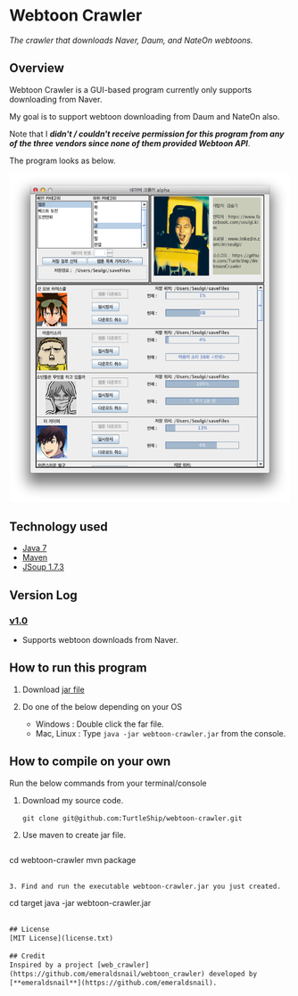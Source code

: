 # Webtoon Crawler
*The crawler that downloads Naver, Daum, and NateOn webtoons.*

## Overview
Webtoon Crawler is a GUI-based program currently only supports downloading from Naver.

My goal is to support webtoon downloading from Daum and NateOn also.

Note that I ***didn't / couldn't receive permission for this program from any of the three vendors
since none of them provided Webtoon API***.

The program looks as below.

![Naver Crawler](src/main/resources/images/naver_crawler.png)

## Technology used
- [Java 7](http://www.oracle.com/technetwork/java/javase/downloads/jdk7-downloads-1880260.html)
- [Maven](http://maven.apache.org/)
- [JSoup 1.7.3](http://jsoup.org/)

## Version Log
### [v1.0](https://github.com/TurtleShip/webtoon-crawler/tree/v1.0)
- Supports webtoon downloads from Naver.

## How to run this program
1. Download [jar file](https://github.com/TurtleShip/webtoon-crawler/raw/master/webtoon-crawler.jar)

2. Do one of the below depending on your OS
   - Windows : Double click the far file.
   - Mac, Linux : Type ```java -jar webtoon-crawler.jar``` from the console.

## How to compile on your own
Run the below commands from your terminal/console

1. Download my source code.

   ```git clone git@github.com:TurtleShip/webtoon-crawler.git```

2. Use maven to create jar file.
   ```
cd webtoon-crawler
mvn package
   ```

3. Find and run the executable webtoon-crawler.jar you just created.
   ```
cd target
java -jar webtoon-crawler.jar
   ```

## License
[MIT License](license.txt)

## Credit
Inspired by a project [web_crawler](https://github.com/emeraldsnail/webtoon_crawler) developed by [**emeraldsnail**](https://github.com/emeraldsnail).


